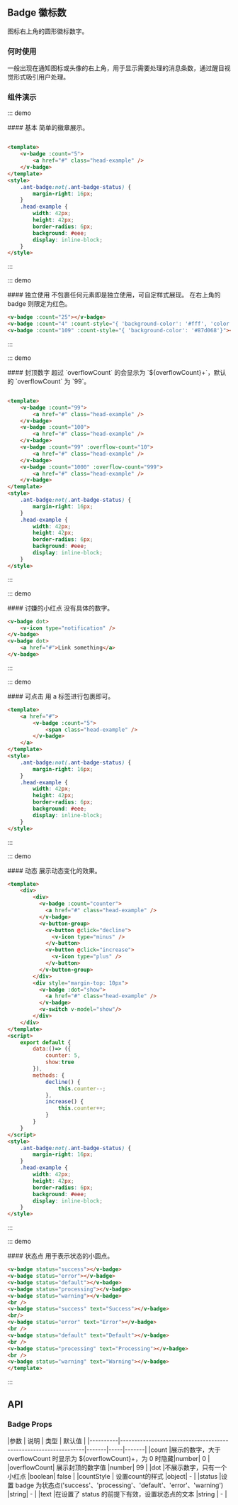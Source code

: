 <style>
    .ant-badge:not(.ant-badge-status) {
        margin-right: 16px;
    }
    .head-example {
        width: 42px;
        height: 42px;
        border-radius: 6px;
        background: #eee;
        display: inline-block;
    }
</style>
<script>
    export default {
        data:()=> ({
            counter: 5,
            //overflowCount:99,
            show:true
        }),
        methods: {
            decline() {
                this.counter--;
            },
            increase() {
                this.counter++;
            }
        }
    }
</script>
## Badge 徽标数
图标右上角的圆形徽标数字。

### 何时使用
一般出现在通知图标或头像的右上角，用于显示需要处理的消息条数，通过醒目视觉形式吸引用户处理。

### 组件演示
::: demo
<summary>
 #### 基本
 简单的徽章展示。
</summary>

```html

<template>
    <v-badge :count="5">
        <a href="#" class="head-example" />
    </v-badge>
</template>
<style>
    .ant-badge:not(.ant-badge-status) {
        margin-right: 16px;
    }
    .head-example {
        width: 42px;
        height: 42px;
        border-radius: 6px;
        background: #eee;
        display: inline-block;
    }
</style>

```
:::

::: demo
<summary>
 #### 独立使用
 不包裹任何元素即是独立使用，可自定样式展现。
 在右上角的 badge 则限定为红色。
</summary>

```html
<v-badge :count="25"></v-badge>
<v-badge :count="4" :count-style="{ 'background-color': '#fff', 'color': '#999', 'box-shadow': '0 0 0 1px #d9d9d9 inset',}"></v-badge>
<v-badge :count="109" :count-style="{ 'background-color': '#87d068'}"></v-badge>
```
:::

::: demo
<summary>
  #### 封顶数字
  超过 `overflowCount` 的会显示为 `${overflowCount}+`，默认的 `overflowCount` 为 `99`。
</summary>

```html

<template>
    <v-badge :count="99">
        <a href="#" class="head-example" />
    </v-badge>
    <v-badge :count="100">
        <a href="#" class="head-example" />
    </v-badge>
    <v-badge :count="99" :overflow-count="10">
        <a href="#" class="head-example" />
    </v-badge>
    <v-badge :count="1000" :overflow-count="999">
        <a href="#" class="head-example" />
    </v-badge>
</template>
<style>
    .ant-badge:not(.ant-badge-status) {
        margin-right: 16px;
    }
    .head-example {
        width: 42px;
        height: 42px;
        border-radius: 6px;
        background: #eee;
        display: inline-block;
    }
</style>

```
:::

::: demo
<summary>
 #### 讨嫌的小红点
 没有具体的数字。
</summary>

```html
<v-badge dot>
    <v-icon type="notification" />
</v-badge>
<v-badge dot>
    <a href="#">Link something</a>
</v-badge>
```
:::

::: demo
<summary>
 #### 可点击
 用 a 标签进行包裹即可。
</summary>

```html
<template>
    <a href="#">
        <v-badge :count="5">
            <span class="head-example" />
        </v-badge>
    </a>
</template>
<style>
    .ant-badge:not(.ant-badge-status) {
        margin-right: 16px;
    }
    .head-example {
        width: 42px;
        height: 42px;
        border-radius: 6px;
        background: #eee;
        display: inline-block;
    }
</style>
```
:::

::: demo

<summary>
 #### 动态
 展示动态变化的效果。
</summary>

```html
<template>
    <div>
        <div>
          <v-badge :count="counter">
            <a href="#" class="head-example" />
          </v-badge>
          <v-button-group>
            <v-button @click="decline">
              <v-icon type="minus" />
            </v-button>
            <v-button @click="increase">
              <v-icon type="plus" />
            </v-button>
          </v-button-group>
        </div>
        <div style="margin-top: 10px">
          <v-badge :dot="show">
            <a href="#" class="head-example" />
          </v-badge>
          <v-switch v-model="show"/>
        </div>
    </div>
</template>
<script>
    export default {
        data:()=> ({
            counter: 5,
            show:true
        }),
        methods: {
            decline() {
                this.counter--;
            },
            increase() {
                this.counter++;
            }
        }
    }
</script>
<style>
    .ant-badge:not(.ant-badge-status) {
        margin-right: 16px;
    }
    .head-example {
        width: 42px;
        height: 42px;
        border-radius: 6px;
        background: #eee;
        display: inline-block;
    }
</style>
```
:::

::: demo

<summary>
 #### 状态点
 用于表示状态的小圆点。
</summary>

```html
<v-badge status="success"></v-badge>
<v-badge status="error"></v-badge>
<v-badge status="default"></v-badge>
<v-badge status="processing"></v-badge>
<v-badge status="warning"></v-badge>
<br />
<v-badge status="success" text="Success"></v-badge>
<br/>
<v-badge status="error" text="Error"></v-badge>
<br />
<v-badge status="default" text="Default"></v-badge>
<br />
<v-badge status="processing" text="Processing"></v-badge>
<br />
<v-badge status="warning" text="Warning"></v-badge>   
</template>
```
:::

## API

### Badge Props

|参数         |  说明  |  类型  |  默认值  |
|----------|-----------------------------------------------------------------|-------|-----|-------|
|count     |展示的数字，大于 overflowCount 时显示为 ${overflowCount}+，为 0 时隐藏|number|   0  |
|overflowCount| 展示封顶的数字值    |number|  99     |
|dot       |不展示数字，只有一个小红点   |boolean|  false |
|countStyle   | 设置count的样式  |object|   - |
|status    |设置 badge 为状态点('success'、'processing'、'default'、'error'、'warning')   |string| - |
|text      |在设置了 status 的前提下有效，设置状态点的文本   |string |  -  |